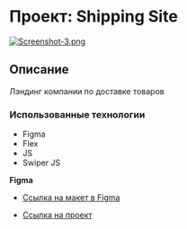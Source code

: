 # Проект: Shipping Site

[![Screenshot-3.png](https://i.postimg.cc/YCCVgQg4/Screenshot-3.png)](https://postimg.cc/F7wDXdTm)

## Описание
Лэндинг компании по доставке товаров

### Использованные технологии

* Figma
* Flex
* JS
* Swiper JS

**Figma**

* [Ссылка на макет в Figma](https://www.figma.com/file/UFoGNAfwyXY6Nf7JVtI6EO/%D0%9B%D0%B5%D0%BD%D0%B4%D0%B8%D0%BD%D0%B3-(Copy)-(Copy)?node-id=55%3A134)

* [Ссылка на проект](https://capsonchik.github.io/Shipping-site/)
